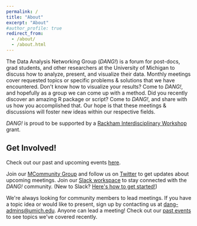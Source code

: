 ```yaml
---
permalink: /
title: "About"
excerpt: "About"
#author_profile: true
redirect_from:
  - /about/
  - /about.html
---
```



The Data Analysis Networking Group (_DANG!_) is a forum for post-docs, grad students, and other researchers at
the University of Michigan to discuss how to analyze, present, and visualize their data.
Monthly meetings cover requested topics or specific problems & solutions that we have encountered.
Don't know how to visualize your results? Come to _DANG!_, and hopefully as a group we can come up with a method.
Did you recently discover an amazing R package or script? Come to _DANG!_, and share with us how you accomplished that.
Our hope is that these meetings & discussions will foster new ideas within our respective fields.

_DANG!_ is proud to be supported by a [Rackham Interdisciplinary Workshop](https://rackham.umich.edu/faculty-and-staff/faculty-and-program-funding/rackham-interdisciplinary-workshops/) grant.

## Get Involved!

Check out our past and upcoming events [here](events).

Join our [MCommunity Group](https://mcommunity.umich.edu/#group:umich%20dang) and follow us on [Twitter](https://twitter.com/um_dang) to get updates about upcoming meetings. Join our [Slack workspace](https://join.slack.com/t/umich-dang/shared_invite/enQtNjEzMTU5MDU3MDU2LTdhNGZjMzJmNDc0NTFkZDVkMjBmMjFhM2ZjN2QzMGY2ZDcwMTU4ZTcwOTdjZTJmMGI3MTExMGIxOTljMjllMzA) to stay connected with the _DANG!_ community. (New to Slack? [Here's how to get started!](https://get.slack.help/hc/en-us/articles/218080037-Getting-started-for-new-members))

We're always looking for community members to lead meetings. If you have a topic idea or would like to present, sign up by contacting us at [dang-admins@umich.edu](mailto:dang-admins@umich.edu). Anyone can lead a meeting! Check out our [past events](https://um-dang.github.io/events/#past-events) to see topics we've covered recently.
